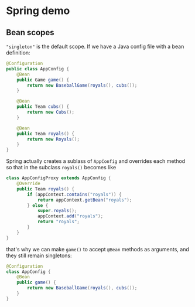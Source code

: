 # Spring demo

## Bean scopes

`"singleton"` is the default scope. If we have a Java config file with a bean definition:

```java
@Configuration
public class AppConfig {
    @Bean
    public Game game() {
        return new BaseballGame(royals(), cubs());
    }

    @Bean
    public Team cubs() {
        return new Cubs();
    }

    @Bean
    public Team royals() {
        return new Royals();
    }
}

```

Spring actually creates a sublass of `AppConfig` and overrides each method so that in the subclass `royals()`
becomes like

```java
class AppConfigProxy extends AppConfig {
    @Override
    public Team royals() {
        if (appContext.contains("royals")) {
            return appContext.getBean("royals");
        } else {
            super.royals();
            appContext.add("royals");
            return "royals";
        }
    }
}
```

that's why we can make `game()` to accept `@Bean` methods as arguments, and they still remain singletons:

```java
@Configuration
class AppConfig {
    @Bean
    public game() {
        return new BaseballGame(royals(), cubs());
    }
}
```
